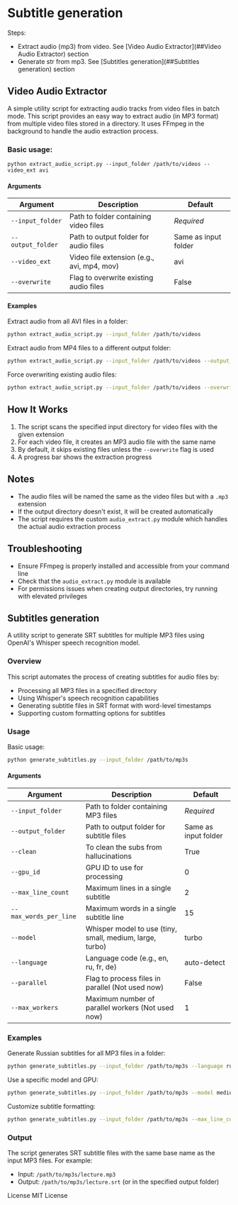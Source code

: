 # Subtitle generation

Steps:

- Extract audio (mp3) from video. See [Video Audio Extractor](##Video Audio Extractor) section
- Generate str from mp3. See [Subtitles generation](##Subtitles generation) section

## Video Audio Extractor
A simple utility script for extracting audio tracks from video files in batch mode.
This script provides an easy way to extract audio (in MP3 format) from multiple video files stored in a directory. It uses FFmpeg in the background to handle the audio extraction process.

### Basic usage:

`python extract_audio_script.py --input_folder /path/to/videos --video_ext avi`

#### Arguments
| Argument | Description | Default |
|----------|-------------|---------|
| `--input_folder` | Path to folder containing video files | *Required* |
| `--output_folder` | Path to output folder for audio files | Same as input folder |
| `--video_ext` | Video file extension (e.g., avi, mp4, mov) | avi |
| `--overwrite` | Flag to overwrite existing audio files | False |

#### Examples
Extract audio from all AVI files in a folder:
```bash
python extract_audio_script.py --input_folder /path/to/videos
```

Extract audio from MP4 files to a different output folder:
```bash
python extract_audio_script.py --input_folder /path/to/videos --output_folder /path/to/audio --video_ext mp4
```

Force overwriting existing audio files:
```bash
python extract_audio_script.py --input_folder /path/to/videos --overwrite
```
## How It Works

1. The script scans the specified input directory for video files with the given extension
2. For each video file, it creates an MP3 audio file with the same name
3. By default, it skips existing files unless the `--overwrite` flag is used
4. A progress bar shows the extraction progress

## Notes

- The audio files will be named the same as the video files but with a `.mp3` extension
- If the output directory doesn't exist, it will be created automatically
- The script requires the custom `audio_extract.py` module which handles the actual audio extraction process

## Troubleshooting

- Ensure FFmpeg is properly installed and accessible from your command line
- Check that the `audio_extract.py` module is available
- For permissions issues when creating output directories, try running with elevated privileges

## Subtitles generation 

A utility script to generate SRT subtitles for multiple MP3 files using OpenAI's Whisper speech recognition model.

### Overview

This script automates the process of creating subtitles for audio files by:
- Processing all MP3 files in a specified directory
- Using Whisper's speech recognition capabilities
- Generating subtitle files in SRT format with word-level timestamps
- Supporting custom formatting options for subtitles

### Usage

Basic usage:

```bash
python generate_subtitles.py --input_folder /path/to/mp3s
```

#### Arguments

| Argument               | Description                                              | Default              |
|------------------------|----------------------------------------------------------|----------------------|
| `--input_folder`       | Path to folder containing MP3 files                      | *Required*           |
| `--output_folder`      | Path to output folder for subtitle files                 | Same as input folder |
| `--clean`              | To clean the subs from hallucinations                    | True                 |
| `--gpu_id`             | GPU ID to use for processing                             | 0                    |
| `--max_line_count`     | Maximum lines in a single subtitle                       | 2                    |
| `--max_words_per_line` | Maximum words in a single subtitle line                  | 15                   |
| `--model`              | Whisper model to use (tiny, small, medium, large, turbo) | turbo                |
| `--language`           | Language code (e.g., en, ru, fr, de)                     | auto-detect          |
| `--parallel`           | Flag to process files in parallel (Not used now)         | False                |
| `--max_workers`        | Maximum number of parallel workers (Not used now)        | 1                    |

### Examples

Generate Russian subtitles for all MP3 files in a folder:
```bash
python generate_subtitles.py --input_folder /path/to/mp3s --language ru
```

Use a specific model and GPU:
```bash
python generate_subtitles.py --input_folder /path/to/mp3s --model medium --gpu_id 1
```

Customize subtitle formatting:
```bash
python generate_subtitles.py --input_folder /path/to/mp3s --max_line_count 3 --max_words_per_line 10
```

### Output

The script generates SRT subtitle files with the same base name as the input MP3 files. For example:
- Input: `/path/to/mp3s/lecture.mp3`
- Output: `/path/to/mp3s/lecture.srt` (or in the specified output folder)

License
MIT License
